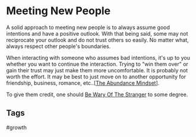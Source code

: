 # Meeting New People

A solid approach to meeting new people is to always assume good intentions and have a positive outlook. With that being said, some may not reciprocate your outlook and do not trust others so easily. No matter what, always respect other people's boundaries.  

When interacting with someone who assumes bad intentions, it's up to you whether you want to continue the interaction. Trying to "win them over" or gain their trust may just make them more uncomfortable. It is probably not worth the effort. It may be best to just move on to another opportunity for friendship, business, romance, etc..[[The Abundance Mindset](./202308040125)].  

To give them credit, one should [Be Wary Of The Stranger](./202308240321) to some degree.  

## Tags
#growth 
